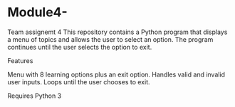 # Module4-
Team assignemt 4
This repository contains a Python program that displays a menu of topics and allows the user to select an option. The program continues until the user selects the option to exit.

Features

Menu with 8 learning options plus an exit option.
Handles valid and invalid user inputs.
Loops until the user chooses to exit.


Requires Python 3 
